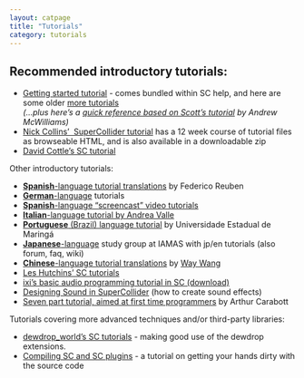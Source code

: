 ```yaml
---
layout: catpage
title: "Tutorials"
category: tutorials
---
```


## Recommended introductory tutorials:

<ul>
<li><a href="http://doc.sccode.org/Tutorials/Getting-Started/00-Getting-Started-With-SC.html">Getting started tutorial</a> - comes bundled within SC help, and here are some older <a href="http://supercollider.svn.sourceforge.net/viewvc/supercollider/trunk/common/build/Help/Tutorials/">more tutorials</a><br>
<em>(…plus here’s a <a href="http://jahya.net/blog/?2012-06-quickref-for-supercollider">quick reference based on Scott’s tutorial</a> by Andrew McWilliams)</em></li>
<li><a href="http://www.sussex.ac.uk/Users/nc81/modules/cm1/workshop.html">Nick Collins’ &nbsp;SuperCollider tutorial</a> has a 12 week course of tutorial files as browseable HTML, and is also available in a downloadable zip</li>
<li><a href="http://www.mat.ucsb.edu/275/CottleSC3.pdf">David Cottle’s SC tutorial</a></li>
</ul>
<p>Other introductory tutorials:</p>
<ul>
<li><strong><a href="http://www.oscilador.org/descargas/supercollider/">Spanish</a></strong><a href="http://www.oscilador.org/descargas/supercollider/">-language tutorial translations</a> by Federico Reuben</li>
<li><a href="http://gonzo.uni-weimar.de/~haru8822/supercollider/"><strong>German</strong>-language</a> tutorials</li>
<li><strong><a href="http://www.simonblackmore.net/notes/doku.php?id=supercollider_screencasts">Spanish</a></strong><a href="http://www.simonblackmore.net/notes/doku.php?id=supercollider_screencasts">-language “screencast” video tutorials</a></li>
<li><a href="http://www.cirma.unito.it/andrea/sc.html"><strong>Italian</strong>-language tutorial by Andrea Valle</a></li>
<li><a href="http://www.dmu.uem.br/lappso/manual/index.php/Tutorial_SuperCollider"><strong>Portuguese</strong> (Brazil) language tutorial</a> by Universidade Estadual de Maringá</li>
<li><a href="http://supercollider.jp/modules/bwiki/index.php?SC%20study%20group%20%40%20iamas"><strong>Japanese</strong>-language</a> study group at IAMAS with jp/en tutorials&nbsp;(also forum, faq, wiki)</li>
<li><a href="http://learn.travelchinawith.me"><strong>Chinese</strong>-language tutorial translations</a> by <a href="http://about.me/ww1way">Way Wang</a></li>
<li><a href="http://www.berkeleynoise.com/celesteh/podcast/?page_id=65">Les Hutchins’ SC tutorials</a></li>
<li><a href="http://www.ixi-audio.net/content/download/tutorials/supercollider_tutorial.tar">ixi’s basic audio programming tutorial in SC (download)</a></li>
<li><a href="http://en.wikibooks.org/wiki/Designing_Sound_in_SuperCollider">Designing Sound in SuperCollider</a> (how to create sound effects)</li>
<li><a href="https://github.com/acarabott/roundhouse-synth-design-course-2014">Seven part tutorial, aimed at first time programmers</a> by Arthur Carabott</li>
</ul>
<p>Tutorials covering more advanced techniques and/or third-party libraries:</p>
<ul>
<li><a href="http://www.dewdrop-world.net/sc3/tutorials/index.php">dewdrop_world’s SC tutorials</a> - making good use of the dewdrop extensions.</li>
<li><a href="http://plus1plus1plus.org/Resources/SC/SC3PluginTutorial.php">Compiling SC and SC plugins</a> - a tutorial on getting your hands dirty with the source code</li>
</ul>

